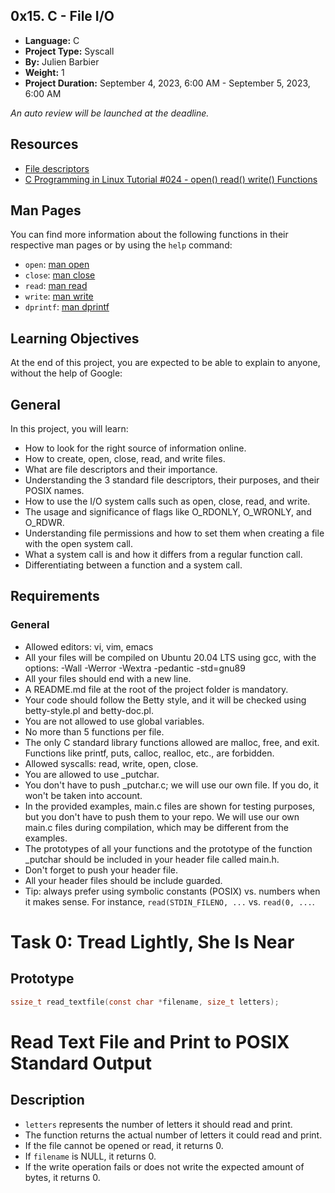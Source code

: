 ## 0x15. C - File I/O

- **Language:** C
- **Project Type:** Syscall
- **By:** Julien Barbier
- **Weight:** 1
- **Project Duration:** September 4, 2023, 6:00 AM - September 5, 2023, 6:00 AM

*An auto review will be launched at the deadline.*

## Resources

- [File descriptors](https://en.wikipedia.org/wiki/File_descriptor)
- [C Programming in Linux Tutorial #024 - open() read() write() Functions](https://www.youtube.com/watch?v=qv9PCJGgV54)

## Man Pages

You can find more information about the following functions in their respective man pages or by using the `help` command:

- `open`: [man open](https://linux.die.net/man/2/open)
- `close`: [man close](https://linux.die.net/man/2/close)
- `read`: [man read](https://linux.die.net/man/2/read)
- `write`: [man write](https://linux.die.net/man/2/write)
- `dprintf`: [man dprintf](https://linux.die.net/man/3/dprintf)

## Learning Objectives

At the end of this project, you are expected to be able to explain to anyone, without the help of Google:

## General

In this project, you will learn:

- How to look for the right source of information online.
- How to create, open, close, read, and write files.
- What are file descriptors and their importance.
- Understanding the 3 standard file descriptors, their purposes, and their POSIX names.
- How to use the I/O system calls such as open, close, read, and write.
- The usage and significance of flags like O_RDONLY, O_WRONLY, and O_RDWR.
- Understanding file permissions and how to set them when creating a file with the open system call.
- What a system call is and how it differs from a regular function call.
- Differentiating between a function and a system call.

## Requirements

### General

- Allowed editors: vi, vim, emacs
- All your files will be compiled on Ubuntu 20.04 LTS using gcc, with the options: -Wall -Werror -Wextra -pedantic -std=gnu89
- All your files should end with a new line.
- A README.md file at the root of the project folder is mandatory.
- Your code should follow the Betty style, and it will be checked using betty-style.pl and betty-doc.pl.
- You are not allowed to use global variables.
- No more than 5 functions per file.
- The only C standard library functions allowed are malloc, free, and exit. Functions like printf, puts, calloc, realloc, etc., are forbidden.
- Allowed syscalls: read, write, open, close.
- You are allowed to use _putchar.
- You don't have to push _putchar.c; we will use our own file. If you do, it won't be taken into account.
- In the provided examples, main.c files are shown for testing purposes, but you don't have to push them to your repo. We will use our own main.c files during compilation, which may be different from the examples.
- The prototypes of all your functions and the prototype of the function _putchar should be included in your header file called main.h.
- Don't forget to push your header file.
- All your header files should be include guarded.
- Tip: always prefer using symbolic constants (POSIX) vs. numbers when it makes sense. For instance, `read(STDIN_FILENO, ...` vs. `read(0, ...`.

# Task 0: Tread Lightly, She Is Near

## Prototype

```c
ssize_t read_textfile(const char *filename, size_t letters);
```
# Read Text File and Print to POSIX Standard Output

## Description

- `letters` represents the number of letters it should read and print.
- The function returns the actual number of letters it could read and print.
- If the file cannot be opened or read, it returns 0.
- If `filename` is NULL, it returns 0.
- If the write operation fails or does not write the expected amount of bytes, it returns 0.


